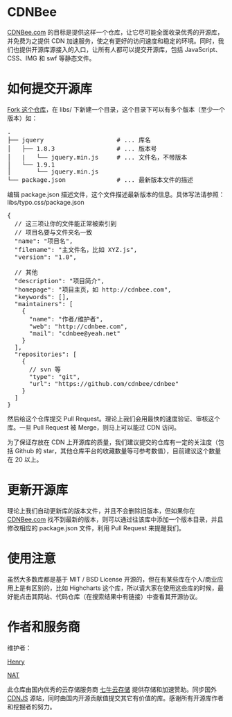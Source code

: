 # CDNBee

<a href="http://cdnbee.com">CDNBee.com</a> 的目标是提供这样一个仓库，让它尽可能全面收录优秀的开源库，并免费为之提供 CDN 加速服务，使之有更好的访问速度和稳定的环境。同时，我们也提供开源库源接入的入口，让所有人都可以提交开源库，包括 JavaScript、CSS、IMG 和 swf 等静态文件。

# 如何提交开源库

<a href="https://github.com/cdnbee/cdnbee" target="_blank">Fork 这个仓库</a>，在 libs/ 下新建一个目录，这个目录下可以有多个版本（至少一个版本）如：

<pre>
.
├── jquery                    # ... 库名
│   ├── 1.8.3                 # ... 版本号
│   |   └── jquery.min.js     # ... 文件名，不带版本
│   └── 1.9.1
│       └── jquery.min.js
└── package.json              # ... 最新版本文件的描述
</pre>

编辑 package.json 描述文件，这个文件描述最新版本的信息。具体写法请参照：libs/typo.css/package.json

<pre>
{
  // 这三项让你的文件能正常被索引到
  // 项目名要与文件夹名一致
  "name": "项目名",
  "filename": "主文件名，比如 XYZ.js",
  "version": "1.0",

  // 其他
  "description": "项目简介",
  "homepage": "项目主页，如 http://cdnbee.com",
  "keywords": [],
  "maintainers": [
    {
      "name": "作者/维护者",
      "web": "http://cdnbee.com",
      "mail": "cdnbee@yeah.net"
    }
  ],
  "repositories": [
    {
      // svn 等
      "type": "git",
      "url": "https://github.com/cdnbee/cdnbee"
    }
  ]
}
</pre>

然后给这个仓库提交 Pull Request。理论上我们会用最快的速度验证、审核这个库。一旦 Pull Request 被 Merge，则马上可以能过 CDN 访问。

为了保证存放在 CDN 上开源库的质量，我们建议提交的仓库有一定的关注度（包括 Github 的 star，其他仓库平台的收藏数量等可参考数值），目前建议这个数量在 20 以上。

# 更新开源库

理论上我们自动更新库的版本文件，并且不会删除旧版本，但如果你在 <a href="http://cdnbee.com">CDNBee.com</a> 找不到最新的版本，则可以通过往该库中添加一个版本目录，并且修改相应的 package.json 文件，利用 Pull Request 来提醒我们。

# 使用注意

虽然大多数库都是基于 MIT / BSD License 开源的，但在有某些库在个人/商业应用上是有区别的，比如 Highcharts 这个库，所以请大家在使用这些库的时候，最好能点击其网站、代码仓库（在搜索结果中有链接）中查看其开源协议。

# 作者和服务商

维护者：

<a href="https://github.com/helantao">Henry</a>

<a href="https://github.com/iamnat">NAT</a>

此仓库由国内优秀的云存储服务商 <a href="https://qiniu.com">七牛云存储</a> 提供存储和加速赞助。同步国外 <a href="https://github.com/cdnjs/cdnjs">CDNJS</a> 源站，同时由国内开源贡献值提交其它有价值的库。感谢所有开源库作者和挖掘者的努力。

